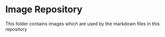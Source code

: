 Image Repository
=================

This folder contains images which are used by the markdown files in this repository